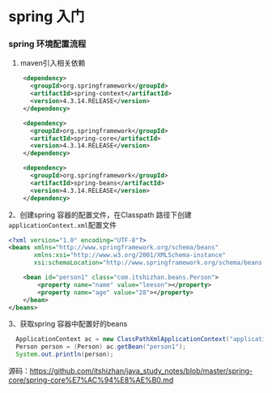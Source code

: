 # spring 入门

### spring 环境配置流程
1. maven引入相关依赖

```xml
    <dependency>
      <groupId>org.springframework</groupId>
      <artifactId>spring-context</artifactId>
      <version>4.3.14.RELEASE</version>
    </dependency>

    <dependency>
      <groupId>org.springframework</groupId>
      <artifactId>spring-core</artifactId>
      <version>4.3.14.RELEASE</version>
    </dependency>

    <dependency>
      <groupId>org.springframework</groupId>
      <artifactId>spring-beans</artifactId>
      <version>4.3.14.RELEASE</version>
    </dependency>
```

2、创建spring 容器的配置文件，在Classpath 路径下创建`applicationContext.xml`配置文件

```xml
<?xml version="1.0" encoding="UTF-8"?>
<beans xmlns="http://www.springframework.org/schema/beans"
       xmlns:xsi="http://www.w3.org/2001/XMLSchema-instance"
       xsi:schemaLocation="http://www.springframework.org/schema/beans http://www.springframework.org/schema/beans/spring-beans.xsd">

    <bean id="person1" class="com.itshizhan.beans.Person">
        <property name="name" value="leeson"></property>
        <property name="age" value="28"></property>
    </bean>
</beans>
```

3、获取spring 容器中配置好的beans

```java
  ApplicationContext ac = new ClassPathXmlApplicationContext("applicationContext.xml");
  Person person = (Person) ac.getBean("person1");
  System.out.println(person);
```

源码：https://github.com/itshizhan/java_study_notes/blob/master/spring-core/spring-core%E7%AC%94%E8%AE%B0.md